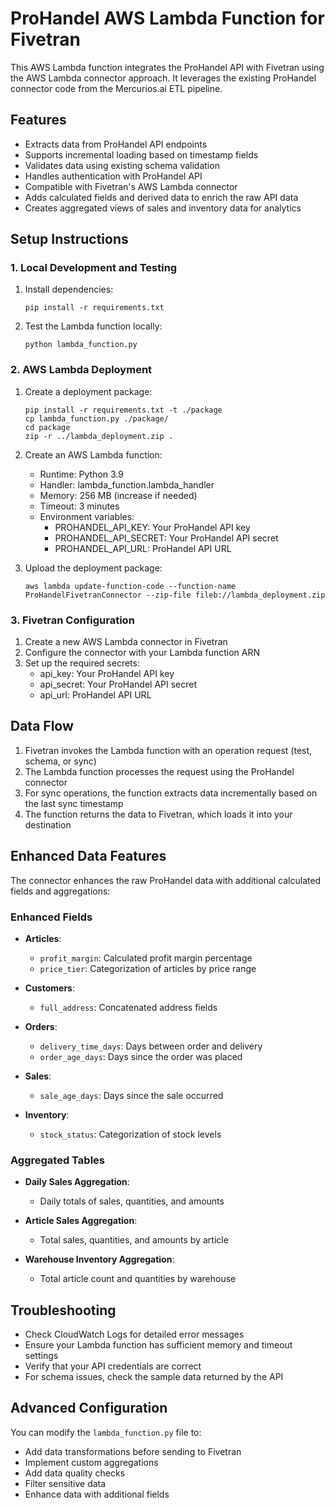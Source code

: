 # ProHandel AWS Lambda Function for Fivetran

This AWS Lambda function integrates the ProHandel API with Fivetran using the AWS Lambda connector approach. It leverages the existing ProHandel connector code from the Mercurios.ai ETL pipeline.

## Features

- Extracts data from ProHandel API endpoints
- Supports incremental loading based on timestamp fields
- Validates data using existing schema validation
- Handles authentication with ProHandel API
- Compatible with Fivetran's AWS Lambda connector
- Adds calculated fields and derived data to enrich the raw API data
- Creates aggregated views of sales and inventory data for analytics

## Setup Instructions

### 1. Local Development and Testing

1. Install dependencies:
   ```
   pip install -r requirements.txt
   ```

2. Test the Lambda function locally:
   ```
   python lambda_function.py
   ```

### 2. AWS Lambda Deployment

1. Create a deployment package:
   ```
   pip install -r requirements.txt -t ./package
   cp lambda_function.py ./package/
   cd package
   zip -r ../lambda_deployment.zip .
   ```

2. Create an AWS Lambda function:
   - Runtime: Python 3.9
   - Handler: lambda_function.lambda_handler
   - Memory: 256 MB (increase if needed)
   - Timeout: 3 minutes
   - Environment variables:
     - PROHANDEL_API_KEY: Your ProHandel API key
     - PROHANDEL_API_SECRET: Your ProHandel API secret
     - PROHANDEL_API_URL: ProHandel API URL

3. Upload the deployment package:
   ```
   aws lambda update-function-code --function-name ProHandelFivetranConnector --zip-file fileb://lambda_deployment.zip
   ```

### 3. Fivetran Configuration

1. Create a new AWS Lambda connector in Fivetran
2. Configure the connector with your Lambda function ARN
3. Set up the required secrets:
   - api_key: Your ProHandel API key
   - api_secret: Your ProHandel API secret
   - api_url: ProHandel API URL

## Data Flow

1. Fivetran invokes the Lambda function with an operation request (test, schema, or sync)
2. The Lambda function processes the request using the ProHandel connector
3. For sync operations, the function extracts data incrementally based on the last sync timestamp
4. The function returns the data to Fivetran, which loads it into your destination

## Enhanced Data Features

The connector enhances the raw ProHandel data with additional calculated fields and aggregations:

### Enhanced Fields

- **Articles**:
  - `profit_margin`: Calculated profit margin percentage
  - `price_tier`: Categorization of articles by price range

- **Customers**:
  - `full_address`: Concatenated address fields

- **Orders**:
  - `delivery_time_days`: Days between order and delivery
  - `order_age_days`: Days since the order was placed

- **Sales**:
  - `sale_age_days`: Days since the sale occurred

- **Inventory**:
  - `stock_status`: Categorization of stock levels

### Aggregated Tables

- **Daily Sales Aggregation**:
  - Daily totals of sales, quantities, and amounts

- **Article Sales Aggregation**:
  - Total sales, quantities, and amounts by article

- **Warehouse Inventory Aggregation**:
  - Total article count and quantities by warehouse

## Troubleshooting

- Check CloudWatch Logs for detailed error messages
- Ensure your Lambda function has sufficient memory and timeout settings
- Verify that your API credentials are correct
- For schema issues, check the sample data returned by the API

## Advanced Configuration

You can modify the `lambda_function.py` file to:
- Add data transformations before sending to Fivetran
- Implement custom aggregations
- Add data quality checks
- Filter sensitive data
- Enhance data with additional fields

